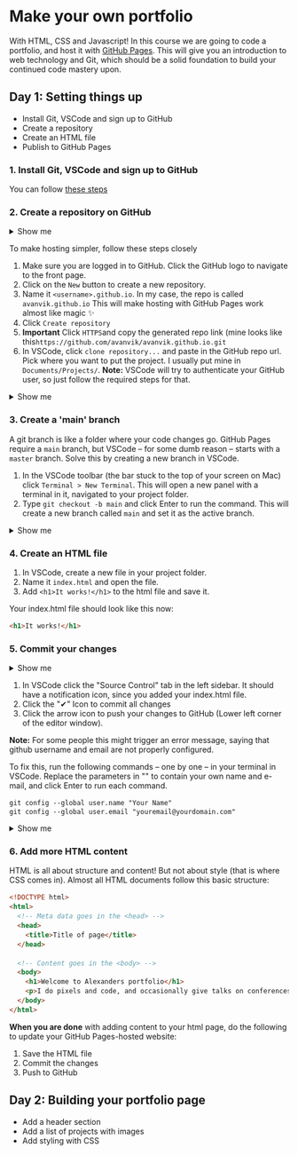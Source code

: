 # Make your own portfolio

With HTML, CSS and Javascript! In this course we are going to code a portfolio, and host it with [GitHub Pages](https://pages.github.com/). This will give you an introduction to web technology and Git, which should be a solid foundation to build your continued code mastery upon.

## Day 1: Setting things up

- Install Git, VSCode and sign up to GitHub
- Create a repository
- Create an HTML file
- Publish to GitHub Pages

### 1. Install Git, VSCode and sign up to GitHub

You can follow [these steps](./setup.md)

### 2. Create a repository on GitHub

<details>
	<summary>Show me</summary>

![Create repo](./assets/create-repo.gif)

</details>

To make hosting simpler, follow these steps closely

1. Make sure you are logged in to GitHub. Click the GitHub logo to navigate to the front page.
2. Click on the `New` button to create a new repository.
3. Name it `<username>.github.io`. In my case, the repo is called `avanvik.github.io` This will make hosting with GitHub Pages work almost like magic ✨
4. Click `Create repository`
5. **Important** Click `HTTPS`and copy the generated repo link (mine looks like this`https://github.com/avanvik/avanvik.github.io.git`
6. In VSCode, click `clone repository...` and paste in the GitHub repo url. Pick where you want to put the project. I usually put mine in `Documents/Projects/`. **Note:** VSCode will try to authenticate your GitHub user, so just follow the required steps for that.

<details>
	<summary>Show me</summary>

![Clone repo](./assets/clone-repo.gif)

</details>

### 3. Create a 'main' branch

A git branch is like a folder where your code changes go. GitHub Pages require a `main` branch, but VSCode – for some dumb reason – starts with a `master` branch. Solve this by creating a new branch in VSCode.

1. In the VSCode toolbar (the bar stuck to the top of your screen on Mac) click `Terminal > New Terminal`. This will open a new panel with a terminal in it, navigated to your project folder.
2. Type `git checkout -b main` and click Enter to run the command. This will create a new branch called `main` and set it as the active branch.

<details>
	<summary>Show me</summary>

![Open terminal](./assets/new-terminal.png)

</details>

### 4. Create an HTML file

1. In VSCode, create a new file in your project folder.
2. Name it `index.html` and open the file.
3. Add `<h1>It works!</h1>` to the html file and save it.

Your index.html file should look like this now:

```html
<h1>It works!</h1>
```

### 5. Commit your changes

<details>
	<summary>Show me</summary>

![Commit changes GIF](./assets/add-and-commit.gif)

</details>

1. In VSCode click the "Source Control" tab in the left sidebar. It should have a notification icon, since you added your index.html file.
2. Click the "✔" Icon to commit all changes
3. Click the arrow icon to push your changes to GitHub (Lower left corner of the editor window).

**Note:** For some people this might trigger an error message, saying that github username and email are not properly configured.

To fix this, run the following commands – one by one – in your terminal in VSCode. Replace the parameters in "" to contain your own name and e-mail, and click Enter to run each command.

```
git config --global user.name "Your Name"
git config --global user.email "youremail@yourdomain.com"
```

<details>
	<summary>Show me</summary>

![Fix git in terminal](./assets/terminal.png)

</details>

### 6. Add more HTML content

HTML is all about structure and content! But not about style (that is where CSS comes in). Almost all HTML documents follow this basic structure:

```html
<!DOCTYPE html>
<html>
  <!-- Meta data goes in the <head> -->
  <head>
    <title>Title of page</title>
  </head>

  <!-- Content goes in the <body> -->
  <body>
    <h1>Welcome to Alexanders portfolio</h1>
    <p>I do pixels and code, and occasionally give talks on conferences</p>
  </body>
</html>
```

**When you are done** with adding content to your html page, do the following to update your GitHub Pages-hosted website:

1. Save the HTML file
2. Commit the changes
3. Push to GitHub

## Day 2: Building your portfolio page

- Add a header section
- Add a list of projects with images
- Add styling with CSS
